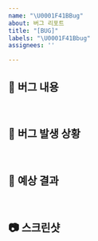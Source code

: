 ```yaml
---
name: "\U0001F41BBug"
about: 버그 리포트
title: "[BUG]"
labels: "\U0001F41Bbug"
assignees: ''

---
```


## 🐞 버그 내용
<!-- 어떤 버그인지 간결하게 작성해주세요. -->



</br>

## 👾 버그 발생 상황
<!-- 가능하면 Given-When-Then 형식으로 서술해주세요. -->



</br>

## 👀 예상 결과
<!-- 예상했던 정상적인 결과가 어떤 것이었는지 설명해주세요. -->


</br>

## 📷 스크린샷
